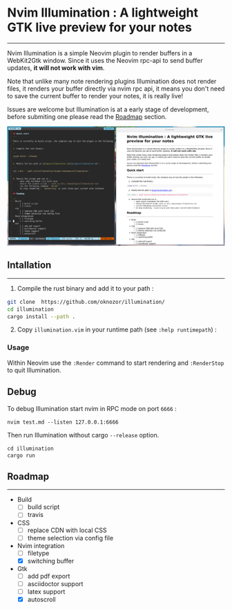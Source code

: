 # Nvim Illumination : A lightweight GTK live preview for your notes
---

Nvim Illumination is a simple Neovim plugin to render buffers in a WebKit2Gtk window. Since it uses the Neovim rpc-api to send buffer updates, **it will not work with vim**.

Note that unlike many note rendering plugins Illumination does not render files, it renders your buffer directly via nvim rpc api, it means you don't need to save the current buffer to render your notes, it is really live!  

Issues are welcome but Illumination is at a early stage of development, before submiting one please read the [Roadmap](#roadmap) section.  

![example screenshot](screenshots/demo.png)

## Intallation
---

1. Compile the rust binary and add it to your path : 

```sh 
git clone  https://github.com/oknozor/illumination/ 
cd illumination
cargo install --path .
```

2. Copy `illumination.vim` in your runtime path (see `:help runtimepath`) :

### Usage

Within Neovim use the `:Render` command to start rendering and `:RenderStop` to quit Illumination.

## Debug

To debug Illumination start nvim in RPC mode on port `6666` : 

```
nvim test.md --listen 127.0.0.1:6666
```

Then run Illumination without cargo `--release` option. 

```
cd illumination
cargo run 
```

## Roadmap

---
- Build
    - [ ] build script
    - [ ] travis
- CSS
    - [ ] replace CDN with local CSS  
    - [ ] theme selection via config file
- Nvim integration
    - [ ] filetype 
    - [x] switching buffer
- Gtk
    - [ ] add pdf export
    - [ ] asciidoctor support
    - [ ] latex support
    - [x] autoscroll
